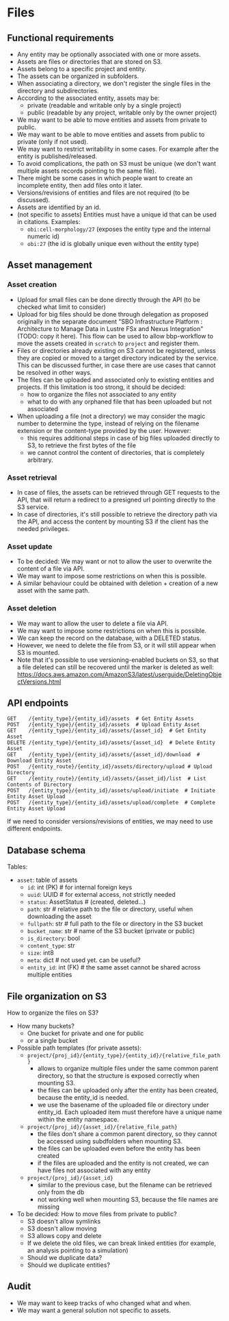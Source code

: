 # Files


## Functional requirements

- Any entity may be optionally associated with one or more assets.
- Assets are files or directories that are stored on S3.
- Assets belong to a specific project and entity.
- The assets can be organized in subfolders.
- When associating a directory, we don't register the single files in the directory and subdirectories.
- According to the associated entity, assets may be:
    - private (readable and writable only by a single project)
    - public (readable by any project, writable only by the owner project)
- We may want to be able to move entities and assets from private to public.
- We may want to be able to move entities and assets from public to private (only if not used).
- We may want to restrict writability in some cases. For example after the entity is published/released.
- To avoid complications, the path on S3 must be unique (we don't want multiple assets records pointing to the same file).
- There might be some cases in which people want to create an incomplete entity, then add files onto it later.
- Versions/revisions of entities and files are not required (to be discussed).
- Assets are identified by an id.
- (not specific to assets) Entities must have a unique id that can be used in citations. Examples:
    - `obi:cell-morphology/27` (exposes the entity type and the internal numeric id)
    - `obi:27` (the id is globally unique even without the entity type)

## Asset management

### Asset creation

- Upload for small files can be done directly through the API (to be checked what limit to consider)
- Upload for big files should be done through delegation as proposed originally in the separate document "SBO Infrastructure Platform : Architecture to Manage Data in Lustre FSx and Nexus Integration" (TODO: copy it here).
  This flow can be used to allow bbp-workflow to move the assets created in `scratch` to `project` and register them.
- Files or directories already existing on S3 cannot be registered, unless they are copied or moved to a target directory indicated by the service.
  This can be discussed further, in case there are use cases that cannot be resolved in other ways.
- The files can be uploaded and associated only to existing entities and projects. If this limitation is too strong, it should be decided:
  - how to organize the files not associated to any entity
  - what to do with any orphaned file that has been uploaded but not associated
- When uploading a file (not a directory) we may consider the magic number to determine the type, instead of relying on the filename extension or the content-type provided by the user. However:
  - this requires additional steps in case of big files uploaded directly to S3, to retrieve the first bytes of the file
  - we cannot control the content of directories, that is completely arbitrary.

### Asset retrieval

- In case of files, the assets can be retrieved through GET requests to the API, that will return a redirect to a presigned url pointing directly to the S3 service.
- In case of directories, it's still possible to retrieve the directory path via the API, and access the content by mounting S3 if the client has the needed privileges.

### Asset update

- To be decided: We may want or not to allow the user to overwrite the content of a file via API.
- We may want to impose some restrictions on when this is possible.
- A similar behaviour could be obtained with deletion + creation of a new asset with the same path.

### Asset deletion

- We may want to allow the user to delete a file via API.
- We may want to impose some restrictions on when this is possible.
- We can keep the record on the database, with a DELETED status.
- However, we need to delete the file from S3, or it will still appear when S3 is mounted.
- Note that it's possible to use versioning-enabled buckets on S3, so that a file deleted can still be recovered until the marker is deleted as well:
https://docs.aws.amazon.com/AmazonS3/latest/userguide/DeletingObjectVersions.html

## API endpoints

```
GET    /{entity_type}/{entity_id}/assets  # Get Entity Assets
POST   /{entity_type}/{entity_id}/assets  # Upload Entity Asset
GET    /{entity_type}/{entity_id}/assets/{asset_id}  # Get Entity Asset
DELETE /{entity_type}/{entity_id}/assets/{asset_id}  # Delete Entity Asset
GET    /{entity_type}/{entity_id}/assets/{asset_id}/download  # Download Entity Asset
POST   /{entity_route}/{entity_id}/assets/directory/upload # Upload Directory
GET    /{entity_route}/{entity_id}/assets/{asset_id}/list  # List Contents of Directory
POST   /{entity_type}/{entity_id}/assets/upload/initiate  # Initiate Entity Asset Upload
POST   /{entity_type}/{entity_id}/assets/upload/complete  # Complete Entity Asset Upload
```

If we need to consider versions/revisions of entities, we may need to use different endpoints.


## Database schema

Tables:

- `asset`: table of assets
  - `id`: int (PK)  # for internal foreign keys
  - `uuid`: UUID  # for external access, not strictly needed
  - `status`: AssetStatus  # (created, deleted...)
  - `path`: str  # relative path to the file or directory, useful when downloading the asset
  - `fullpath`: str  # full path to the file or directory in the S3 bucket
  - `bucket_name`: str  # name of the S3 bucket (private or public)
  - `is_directory`: bool
  - `content_type`: str
  - `size`: int8
  - `meta`: dict  # not used yet. can be useful?
  - `entity_id`: int (FK)  # the same asset cannot be shared across multiple entities


## File organization on S3

How to organize the files on S3?

- How many buckets?
    - One bucket for private and one for public
    - or a single bucket
- Possible path templates (for private assets):
  - `project/{proj_id}/{entity_type}/{entity_id}/{relative_file_path}`
    - allows to organize multiple files under the same common parent directory, so that the structure is exposed correctly when mounting S3.
    - the files can be uploaded only after the entity has been created, because the entity_id is needed.
    - we use the basename of the uploaded file or directory under entity_id. Each uploaded item must therefore have a unique name within the entity namespace.
  - `project/{proj_id}/{asset_id}/{relative_file_path}`
    - the files don't share a common parent directory, so they cannot be accessed using subdfolders when mounting S3.
    - the files can be uploaded even before the entity has been created
    - if the files are uploaded and the entity is not created, we can have files not associated with any entity
  - `project/{proj_id}/{asset_id}`
    - similar to the previous case, but the filename can be retrieved only from the db
    - not working well when mounting S3, because the file names are missing
- To be decided: How to move files from private to public?
  - S3 doesn't allow symlinks
  - S3 doesn't allow moving
  - S3 allows copy and delete
  - If we delete the old files, we can break linked entities (for example, an analysis pointing to a simulation)
  - Should we duplicate data?
  - Should we duplicate entities?


## Audit

- We may want to keep tracks of who changed what and when.
- We may want a general solution not specific to assets.
